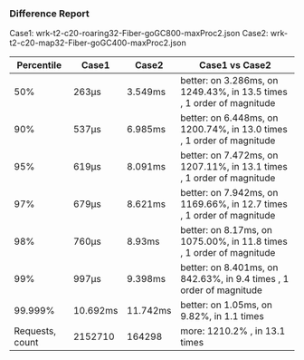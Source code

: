 ### Difference Report
Case1: wrk-t2-c20-roaring32-Fiber-goGC800-maxProc2.json
Case2: wrk-t2-c20-map32-Fiber-goGC400-maxProc2.json

|Percentile|Case1|Case2|Case1 vs Case2|
|---|---|---|---|
|50%|263µs|3.549ms|better: on 3.286ms, on 1249.43%, in 13.5 times , 1 order of magnitude|
|90%|537µs|6.985ms|better: on 6.448ms, on 1200.74%, in 13.0 times , 1 order of magnitude|
|95%|619µs|8.091ms|better: on 7.472ms, on 1207.11%, in 13.1 times , 1 order of magnitude|
|97%|679µs|8.621ms|better: on 7.942ms, on 1169.66%, in 12.7 times , 1 order of magnitude|
|98%|760µs|8.93ms|better: on 8.17ms, on 1075.00%, in 11.8 times , 1 order of magnitude|
|99%|997µs|9.398ms|better: on 8.401ms, on 842.63%, in 9.4 times , 1 order of magnitude|
|99.999%|10.692ms|11.742ms|better: on 1.05ms, on 9.82%, in 1.1 times |
|Requests, count|2152710|164298|more: 1210.2% , in 13.1 times |
